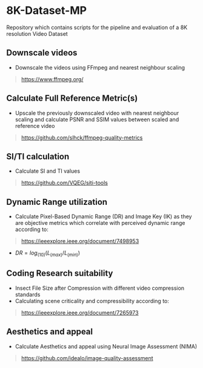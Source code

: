 # 8K-Dataset-MP
Repository which contains scripts for the pipeline and evaluation of a 8K resolution Video Dataset

## Downscale videos
- Downscale the videos using FFmpeg and nearest neighbour scaling
> https://www.ffmpeg.org/

## Calculate Full Reference Metric(s)
- Upscale the previously downscaled video with nearest neighbour scaling and calculate PSNR and SSIM values between scaled and reference video
> https://github.com/slhck/ffmpeg-quality-metrics

## SI/TI calculation
- Calculate SI and TI values
> https://github.com/VQEG/siti-tools

## Dynamic Range utilization
- Calculate Pixel-Based Dynamic Range (DR) and Image Key (IK) as they are objective metrics which correlate with perceived dynamic range according to:
> https://ieeexplore.ieee.org/document/7498953
- $` DR = log_(10)(L_(max)/L_(min)) `$ 

## Coding Research suitability
- Insect File Size after Compression with different video compression standards
- Calculating scene criticality and compressibility according to:
> https://ieeexplore.ieee.org/document/7265973

## Aesthetics and appeal
- Calculate Aesthetics and appeal using Neural Image Assessment (NIMA)
> https://github.com/idealo/image-quality-assessment 

